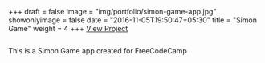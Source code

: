 +++
draft = false
image = "img/portfolio/simon-game-app.jpg"
showonlyimage = false
date = "2016-11-05T19:50:47+05:30"
title = "Simon Game"
weight = 4
+++
<a href="http://simon-game-app.surge.sh/" target="_blank">View Project</a>
<div class="col-lg-7">
<img class ="img-responsive" src="../../img/portfolio/simon-game-app.jpg" alt="" />
</div>
<div class="col-lg-5">
<p>This is a Simon Game app created for FreeCodeCamp</p>
</div>